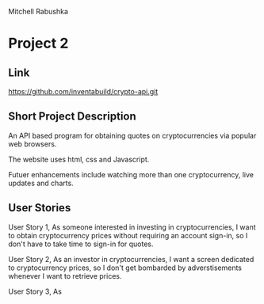 Mitchell Rabushka

# Project 2

## Link
https://github.com/inventabuild/crypto-api.git

## Short Project Description
An API based program for obtaining quotes on cryptocurrencies via popular web browsers.

The website uses html, css and Javascript.

Futuer enhancements include watching more than one cryptocurrency, live updates and charts.

## User Stories
User Story 1, As someone interested in investing in cryptocurrencies, I want to obtain cryptocurrency prices without requiring an account sign-in, so I don't have to take time to sign-in for quotes.

User Story 2, As an investor in cryptocurrencies, I want a screen dedicated to cryptocurrency prices, so I don't get bombarded by adverstisements whenever I want to retrieve prices.

User Story 3, As